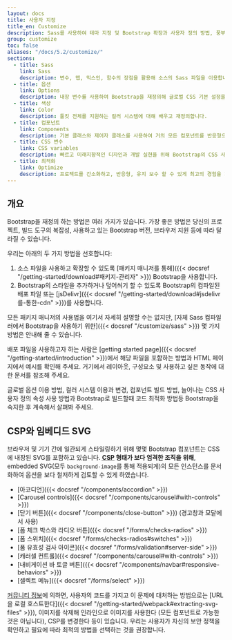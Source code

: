 ```yaml
---
layout: docs
title: 사용자 지정
title_en: Customize
description: Sass를 사용하여 테마 지정 및 Bootstrap 확장과 사용자 정의 방법, 풍부한 글로벌 옵션, 광범위한 컬러 시스템 등을 소개합니다.
group: customize
toc: false
aliases: "/docs/5.2/customize/"
sections:
  - title: Sass
    link: Sass
    description: 변수, 맵, 믹스인, 함수의 장점을 활용해 소스의 Sass 파일을 이용합니다.
  - title: 옵션
    link: Options
    description: 내장 변수를 사용하여 Bootstrap을 재정의해 글로벌 CSS 기본 설정을 쉽게 전환할 수 있습니다.
  - title: 색상
    link: Color
    description: 툴킷 전체를 지원하는 컬러 시스템에 대해 배우고 재정의합니다.
  - title: 컴포넌트
    link: Components
    description: 기본 클래스와 제어자 클래스를 사용하여 거의 모든 컴포넌트를 반응형으로 빌드하는 방법을 학습합니다.
  - title: CSS 변수
    link: CSS variables
    description: 빠르고 미래지향적인 디자인과 개발 실현을 위해 Bootstrap의 CSS 사용자 정의 속성을 사용합니다.
  - title: 최적화
    link: Optimize
    description: 프로젝트를 간소화하고, 반응형, 유지 보수 할 수 있게 최고의 경험을 제공합니다.
---
```


## 개요

Bootstrap을 재정의 하는 방법은 여러 가지가 있습니다. 가장 좋은 방법은 당신의 프로젝트, 빌드 도구의 복잡성, 사용하고 있는 Bootstrap 버전, 브라우저 지원 등에 따라 달라질 수 있습니다.

우리는 아래의 두 가지 방법을 선호합니다:

1. 소스 파일을 사용하고 확장할 수 있도록 [패키지 매니저를 통해]({{< docsref "/getting-started/download#패키지-관리자" >}}) Bootstrap을 사용합니다.
2. Bootstrap의 스타일을 추가하거나 덮어씌기 할 수 있도록 Bootstrap의 컴파일된 배포 파일 또는 [jsDelivr]({{< docsref "/getting-started/download#jsdelivr를-통한-cdn" >}})를 사용합니다.

모든 패키지 매니저의 사용법을 여기서 자세히 설명할 수는 없지만, [자체 Sass 컴파일러에서 Bootstrap을 사용하기 위한]({{< docsref "/customize/sass" >}}) 몇 가지 방법은 안내해 줄 수 있습니다.

배포 파일을 사용하고자 하는 사람은 [getting started page]({{< docsref "/getting-started/introduction" >}})에서 해당 파일을 포함하는 방법과 HTML 페이지에서 예시를 확인해 주세요. 거기에서 레이아웃, 구성요소 및 사용하고 싶은 동작에 대한 문서를 참조해 주세요.

글로벌 옵션 이용 방법, 컬러 시스템 이용과 변경, 컴포넌트 빌드 방법, 늘어나는 CSS 사용자 정의 속성 사용 방법과 Bootstrap로 빌드할때 코드 최적화 방법등 Bootstrap을 숙지한 후 계속해서 살펴봐 주세요.


## CSP와 임베디드 SVG

브라우저 및 기기 간에 일관되게 스타일링하기 위해 몇몇 Bootstrap 컴포넌트는 CSS에 내장된 SVG를 포함하고 있습니다. **<abbr title="Content Security Policy">CSP</abbr> 형태가 보다 엄격한 조직을 위해**, embedded SVG(모두 `background-image`를 통해 적용되게)의 모든 인스턴스를 문서화하여 옵션을 보다 철저하게 검토할 수 있게 하였습니다.

- [아코디언]({{< docsref "/components/accordion" >}})
- [Carousel controls]({{< docsref "/components/carousel#with-controls" >}})
- [닫기 버튼]({{< docsref "/components/close-button" >}}) (경고창과 모달에서 사용)
- [폼 체크 박스와 라디오 버튼]({{< docsref "/forms/checks-radios" >}})
- [폼 스위치]({{< docsref "/forms/checks-radios#switches" >}})
- [폼 유효성 검사 아이콘]({{< docsref "/forms/validation#server-side" >}})
- [캐러셀 컨트롤]({{< docsref "/components/carousel#with-controls" >}})
- [내비게이션 바 토글 버튼]({{< docsref "/components/navbar#responsive-behaviors" >}})
- [셀렉트 메뉴]({{< docsref "/forms/select" >}})

[커뮤니티 정보](https://github.com/twbs/bootstrap/issues/25394)에 의하면, 사용자의 코드를 가지고 이 문제에 대처하는 방법으로는 [URL을 로컬 호스트한다]({{< docsref "/getting-started/webpack#extracting-svg-files" >}}), 이미지를 삭제해 인라인으로 이미지를 사용한다 (모든 컴포넌트로 가능한 것은 아닙니다), CSP를 변경한다 등이 있습니다. 우리는 사용자가 자신의 보안 정책을 확인하고 필요에 따라 최적의 방법을 선택하는 것을 권장합니다.
